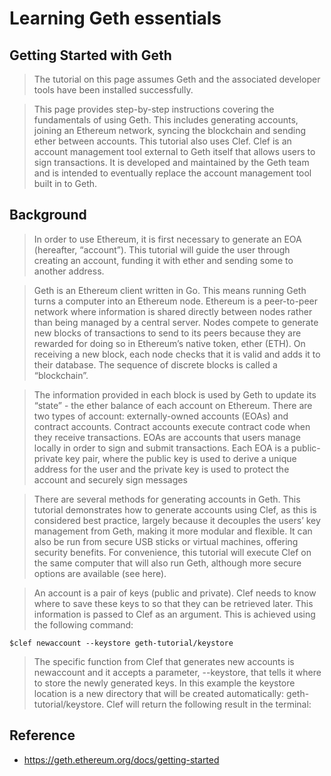 # Learning Geth essentials

## Getting Started with Geth

> The tutorial on this page assumes Geth and the associated developer tools have been installed successfully.

> This page provides step-by-step instructions covering the fundamentals of using Geth. This includes generating accounts, joining an Ethereum network, syncing the blockchain and sending ether between accounts. This tutorial also uses Clef. Clef is an account management tool external to Geth itself that allows users to sign transactions. It is developed and maintained by the Geth team and is intended to eventually replace the account management tool built in to Geth.

## Background 

> In order to use Ethereum, it is first necessary to generate an EOA (hereafter, “account”). This tutorial will guide the user through creating an account, funding it with ether and sending some to another address.

> Geth is an Ethereum client written in Go. This means running Geth turns a computer into an Ethereum node. Ethereum is a peer-to-peer network where information is shared directly between nodes rather than being managed by a central server. Nodes compete to generate new blocks of transactions to send to its peers because they are rewarded for doing so in Ethereum’s native token, ether (ETH). On receiving a new block, each node checks that it is valid and adds it to their database. The sequence of discrete blocks is called a “blockchain”. 

> The information provided in each block is used by Geth to update its “state” - the ether balance of each account on Ethereum. There are two types of account: externally-owned accounts (EOAs) and contract accounts. Contract accounts execute contract code when they receive transactions. EOAs are accounts that users manage locally in order to sign and submit transactions. Each EOA is a public-private key pair, where the public key is used to derive a unique address for the user and the private key is used to protect the account and securely sign messages

> There are several methods for generating accounts in Geth. This tutorial demonstrates how to generate accounts using Clef, as this is considered best practice, largely because it decouples the users’ key management from Geth, making it more modular and flexible. It can also be run from secure USB sticks or virtual machines, offering security benefits. For convenience, this tutorial will execute Clef on the same computer that will also run Geth, although more secure options are available (see here).

> An account is a pair of keys (public and private). Clef needs to know where to save these keys to so that they can be retrieved later. This information is passed to Clef as an argument. This is achieved using the following command:

```shell
$clef newaccount --keystore geth-tutorial/keystore
```

> The specific function from Clef that generates new accounts is newaccount and it accepts a parameter, --keystore, that tells it where to store the newly generated keys. In this example the keystore location is a new directory that will be created automatically: geth-tutorial/keystore. Clef will return the following result in the terminal:




## Reference

- https://geth.ethereum.org/docs/getting-started